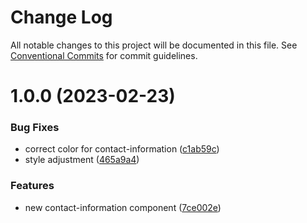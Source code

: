# Change Log

All notable changes to this project will be documented in this file.
See [Conventional Commits](https://conventionalcommits.org) for commit guidelines.

# 1.0.0 (2023-02-23)

### Bug Fixes

- correct color for contact-information ([c1ab59c](https://github.com/fremtind/jokul/commit/c1ab59c601446a015d2fe1981563a37ddf2ae54c))
- style adjustment ([465a9a4](https://github.com/fremtind/jokul/commit/465a9a4d812ab10eb4025b8dcf8572fe7b0eeb0c))

### Features

- new contact-information component ([7ce002e](https://github.com/fremtind/jokul/commit/7ce002e7c0506a4b2eea6c21a98ab39e02a568b4))
